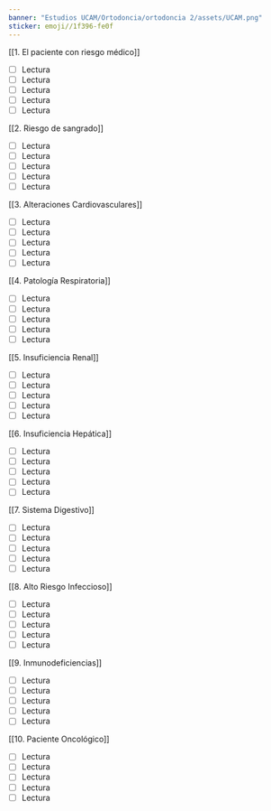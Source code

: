 ```yaml
---
banner: "Estudios UCAM/Ortodoncia/ortodoncia 2/assets/UCAM.png"
sticker: emoji//1f396-fe0f
---
```

[[1. El paciente con riesgo médico]]
- [ ] Lectura
- [ ] Lectura
- [ ] Lectura
- [ ] Lectura
- [ ] Lectura

[[2. Riesgo de sangrado]]
- [ ] Lectura
- [ ] Lectura
- [ ] Lectura
- [ ] Lectura
- [ ] Lectura

[[3. Alteraciones Cardiovasculares]]
- [ ] Lectura
- [ ] Lectura
- [ ] Lectura
- [ ] Lectura
- [ ] Lectura

[[4. Patología Respiratoria]]
- [ ] Lectura
- [ ] Lectura
- [ ] Lectura
- [ ] Lectura
- [ ] Lectura

[[5. Insuficiencia Renal]]
- [ ] Lectura
- [ ] Lectura
- [ ] Lectura
- [ ] Lectura
- [ ] Lectura

[[6. Insuficiencia Hepática]]
- [ ] Lectura
- [ ] Lectura
- [ ] Lectura
- [ ] Lectura
- [ ] Lectura

[[7. Sistema Digestivo]]
- [ ] Lectura
- [ ] Lectura
- [ ] Lectura
- [ ] Lectura
- [ ] Lectura

[[8. Alto Riesgo Infeccioso]]
- [ ] Lectura
- [ ] Lectura
- [ ] Lectura
- [ ] Lectura
- [ ] Lectura

[[9. Inmunodeficiencias]]
- [ ] Lectura
- [ ] Lectura
- [ ] Lectura
- [ ] Lectura
- [ ] Lectura

[[10. Paciente Oncológico]]
- [ ] Lectura
- [ ] Lectura
- [ ] Lectura
- [ ] Lectura
- [ ] Lectura